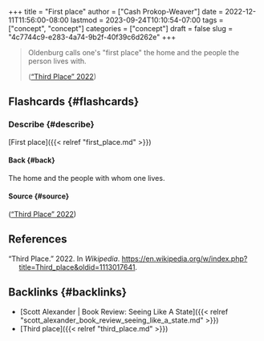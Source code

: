 +++
title = "First place"
author = ["Cash Prokop-Weaver"]
date = 2022-12-11T11:56:00-08:00
lastmod = 2023-09-24T10:10:54-07:00
tags = ["concept", "concept"]
categories = ["concept"]
draft = false
slug = "4c7744c9-e283-4a74-9b2f-40f39c6d262e"
+++

> Oldenburg calls one's "first place" the home and the people the person lives with.
>
> (<a href="#citeproc_bib_item_1">“Third Place” 2022</a>)


## Flashcards {#flashcards}


### Describe {#describe}

[First place]({{< relref "first_place.md" >}})


#### Back {#back}

The home and the people with whom one lives.


#### Source {#source}

(<a href="#citeproc_bib_item_1">“Third Place” 2022</a>)

## References

<style>.csl-entry{text-indent: -1.5em; margin-left: 1.5em;}</style><div class="csl-bib-body">
  <div class="csl-entry"><a id="citeproc_bib_item_1"></a>“Third Place.” 2022. In <i>Wikipedia</i>. <a href="https://en.wikipedia.org/w/index.php?title=Third_place&oldid=1113017641">https://en.wikipedia.org/w/index.php?title=Third_place&#38;oldid=1113017641</a>.</div>
</div>


## Backlinks {#backlinks}

-   [Scott Alexander | Book Review: Seeing Like A State]({{< relref "scott_alexander_book_review_seeing_like_a_state.md" >}})
-   [Third place]({{< relref "third_place.md" >}})

